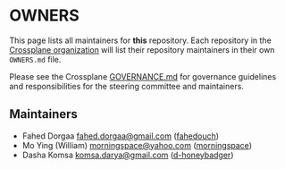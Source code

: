 # OWNERS

This page lists all maintainers for **this** repository. Each repository in the [Crossplane
organization](https://github.com/crossplane/) will list their repository maintainers in their own
`OWNERS.md` file.

Please see the Crossplane
[GOVERNANCE.md](https://github.com/crossplane/crossplane/blob/master/GOVERNANCE.md) for governance
guidelines and responsibilities for the steering committee and maintainers.

## Maintainers

* Fahed Dorgaa <fahed.dorgaa@gmail.com> ([fahedouch](https://github.com/fahedouch))
* Mo Ying (William) <morningspace@yahoo.com> ([morningspace](https://github.com/morningspace))
* Dasha Komsa <komsa.darya@gmail.com> ([d-honeybadger](https://github.com/d-honeybadger))
